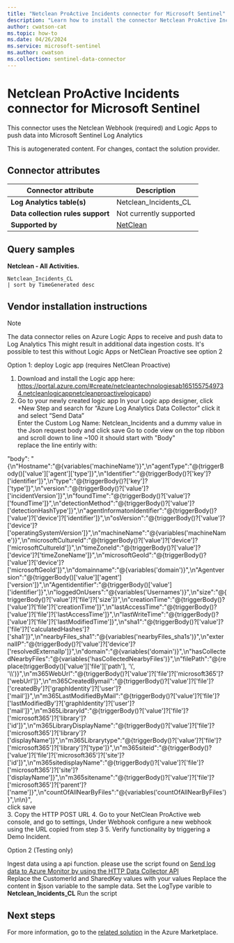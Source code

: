 ```yaml
---
title: "Netclean ProActive Incidents connector for Microsoft Sentinel"
description: "Learn how to install the connector Netclean ProActive Incidents to connect your data source to Microsoft Sentinel."
author: cwatson-cat
ms.topic: how-to
ms.date: 04/26/2024
ms.service: microsoft-sentinel
ms.author: cwatson
ms.collection: sentinel-data-connector
---
```


# Netclean ProActive Incidents connector for Microsoft Sentinel

This connector uses the Netclean Webhook (required) and Logic Apps to push data into Microsoft Sentinel Log Analytics

This is autogenerated content. For changes, contact the solution provider.

## Connector attributes

| Connector attribute | Description |
| --- | --- |
| **Log Analytics table(s)** | Netclean_Incidents_CL<br/> |
| **Data collection rules support** | Not currently supported |
| **Supported by** | [NetClean](https://www.netclean.com/contact) |

## Query samples

**Netclean - All Activities.**

   ```kusto
Netclean_Incidents_CL 
   | sort by TimeGenerated desc
   ```



## Vendor installation instructions


> [!NOTE]
   >  The data connector relies on Azure Logic Apps to receive and push data to Log Analytics This might result in additional data ingestion costs.
 It's possible to test this without Logic Apps or NetClean Proactive see option 2



 Option 1: deploy Logic app (requires NetClean Proactive)

1. Download and install the Logic app here:
 https://portal.azure.com/#create/netcleantechnologiesab1651557549734.netcleanlogicappnetcleanproactivelogicapp)
2. Go to your newly created logic app 
  In your Logic app designer, click +New Step and search for “Azure Log Analytics Data Collector” click it and select “Send Data”  
 Enter the Custom Log Name: Netclean_Incidents and a dummy value in the Json request body and click save 
 Go to code view on the top ribbon and scroll down to line ~100  it should start with "Body"  
 replace the line entirly with: 
 
 "body": "{\n\"Hostname\":\"@{variables('machineName')}\",\n\"agentType\":\"@{triggerBody()['value']['agent']['type']}\",\n\"Identifier\":\"@{triggerBody()?['key']?['identifier']}\",\n\"type\":\"@{triggerBody()?['key']?['type']}\",\n\"version\":\"@{triggerBody()?['value']?['incidentVersion']}\",\n\"foundTime\":\"@{triggerBody()?['value']?['foundTime']}\",\n\"detectionMethod\":\"@{triggerBody()?['value']?['detectionHashType']}\",\n\"agentInformatonIdentifier\":\"@{triggerBody()?['value']?['device']?['identifier']}\",\n\"osVersion\":\"@{triggerBody()?['value']?['device']?['operatingSystemVersion']}\",\n\"machineName\":\"@{variables('machineName')}\",\n\"microsoftCultureId\":\"@{triggerBody()?['value']?['device']?['microsoftCultureId']}\",\n\"timeZoneId\":\"@{triggerBody()?['value']?['device']?['timeZoneName']}\",\n\"microsoftGeoId\":\"@{triggerBody()?['value']?['device']?['microsoftGeoId']}\",\n\"domainname\":\"@{variables('domain')}\",\n\"Agentversion\":\"@{triggerBody()['value']['agent']['version']}\",\n\"Agentidentifier\":\"@{triggerBody()['value']['identifier']}\",\n\"loggedOnUsers\":\"@{variables('Usernames')}\",\n\"size\":\"@{triggerBody()?['value']?['file']?['size']}\",\n\"creationTime\":\"@{triggerBody()?['value']?['file']?['creationTime']}\",\n\"lastAccessTime\":\"@{triggerBody()?['value']?['file']?['lastAccessTime']}\",\n\"lastWriteTime\":\"@{triggerBody()?['value']?['file']?['lastModifiedTime']}\",\n\"sha1\":\"@{triggerBody()?['value']?['file']?['calculatedHashes']?['sha1']}\",\n\"nearbyFiles_sha1\":\"@{variables('nearbyFiles_sha1s')}\",\n\"externalIP\":\"@{triggerBody()?['value']?['device']?['resolvedExternalIp']}\",\n\"domain\":\"@{variables('domain')}\",\n\"hasCollectedNearbyFiles\":\"@{variables('hasCollectedNearbyFiles')}\",\n\"filePath\":\"@{replace(triggerBody()['value']['file']['path'], '\\', '\\\\')}\",\n\"m365WebUrl\":\"@{triggerBody()?['value']?['file']?['microsoft365']?['webUrl']}\",\n\"m365CreatedBymail\":\"@{triggerBody()?['value']?['file']?['createdBy']?['graphIdentity']?['user']?['mail']}\",\n\"m365LastModifiedByMail\":\"@{triggerBody()?['value']?['file']?['lastModifiedBy']?['graphIdentity']?['user']?['mail']}\",\n\"m365LibraryId\":\"@{triggerBody()?['value']?['file']?['microsoft365']?['library']?['id']}\",\n\"m365LibraryDisplayName\":\"@{triggerBody()?['value']?['file']?['microsoft365']?['library']?['displayName']}\",\n\"m365Librarytype\":\"@{triggerBody()?['value']?['file']?['microsoft365']?['library']?['type']}\",\n\"m365siteid\":\"@{triggerBody()?['value']?['file']?['microsoft365']?['site']?['id']}\",\n\"m365sitedisplayName\":\"@{triggerBody()?['value']?['file']?['microsoft365']?['site']?['displayName']}\",\n\"m365sitename\":\"@{triggerBody()?['value']?['file']?['microsoft365']?['parent']?['name']}\",\n\"countOfAllNearByFiles\":\"@{variables('countOfAllNearByFiles')}\",\n\n}",  
 click save   
3. Copy the HTTP POST URL
4. Go to your NetClean ProActive web console, and go to settings, Under Webhook configure a new webhook using the URL copied from step 3 
 5. Verify functionality by triggering a Demo Incident.

 Option 2 (Testing only)

Ingest data using a api function. please use the script found on [Send log data to Azure Monitor by using the HTTP Data Collector API](/azure/azure-monitor/logs/data-collector-api?tabs=powershell)  
Replace the CustomerId and SharedKey values with your values
Replace the content in $json variable to the sample data.
Set the LogType varible to **Netclean_Incidents_CL**
Run the script



## Next steps

For more information, go to the [related solution](https://azuremarketplace.microsoft.com/en-us/marketplace/apps/netcleantechnologiesab1651557549734.azure-sentinel-solution-netclean-proactive?tab=Overview) in the Azure Marketplace.
